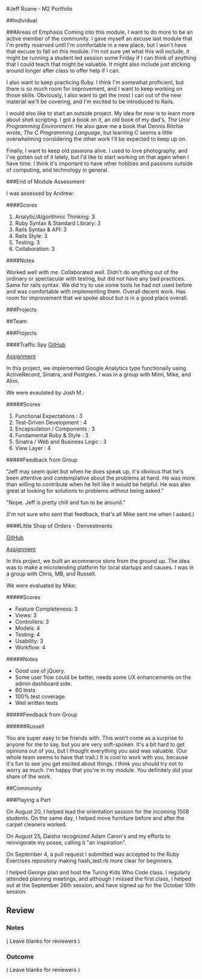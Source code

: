 #Jeff Ruane - M2 Portfolio

##Individual

###Areas of Emphasis
Coming into this module, I want to do more to be an active member of the community.
I gave myself an excuse last module that I'm pretty reserved until I'm comfortable
in a new place, but I won't have that excuse to fall on this module. I'm not sure
yet what this will include, it might be running a student led session some Friday
if I can think of anything that I could teach that might be valuable. It might
also include just sticking around longer after class to offer help if I can.

I also want to keep practicing Ruby. I think I'm somewhat proficient, but there
is so much room for improvement, and I want to keep working on those skills.
Obviously, I also want to get the most I can out of the new material we'll be
covering, and I'm excited to be introduced to Rails.

I would also like to start an outside project. My idea for now is to
learn more about shell scripting. I got a book on it, an old book of my dad's,
*The Unix Programming Environment*. He also gave me a book that Dennis Ritchie
wrote, *The C Programming Language*, but learning C seems a little overwhelming
considering the other work I'll be expected to keep up on.

Finally, I want to keep old passions alive. I used to love photography, and I've
gotten out of it lately, but I'd like to start working on that again when I have
time. I think it's important to have other hobbies and passions outside of
computing, and technology in general.

###End of Module Assessment

I was assessed by Andrew:

####Scores

1. Analytic/Algorithmic Thinking: 3
2. Ruby Syntax & Standard Library: 3
3. Rails Syntax & API: 3
4. Rails Style: 3
5. Testing: 3
6. Collaboration: 3

####Notes

Worked well with me. Collaborated well. Didn't do anything out of the ordinary or spectacular with testing, but did not have any bad practices. Same for rails syntax. We did try to use some tools he had not used before and was comfortable with implementing them. Overall decent work. Has room for improvement that we spoke about but is in a good place overall.

###Projects

##Team

###Projects

####Traffic Spy
[GitHub](https://github.com/jbrr/traffic_spy)

[Assignment](http://tutorials.jumpstartlab.com/projects/traffic_spy.html)

In this project, we implemented Google Analytics type functionaily using
ActiveRecord, Sinatra, and Postgres. I was in a group with Mimi, Mike, and Alon.

We were evaulated by Josh M.:

#####Scores

1. Functional Expectations          : 3
2. Test-Driven Development          : 4
3. Encapsulation / Components       : 3
4. Fundamental Ruby & Style         : 3
5. Sinatra / Web and Business Logic : 3
6. View Layer                       : 4

#####Feedback from Group

"Jeff may seem quiet but when he does speak up, it's obvious that he's been attentive and contemplative about the problems at hand. He was more than willing to contribute when he felt like it would be helpful. He was also great at looking for solutions to problems without being asked."

"Nope. Jeff is pretty chill and fun to be around."

(I'm not sure who sent that feedback, that's all Mike sent me when I asked.)

####Little Shop of Orders - Denvestments

[GitHub](https://github.com/jbrr/denvestments)

[Assignment](https://github.com/turingschool/curriculum/blob/master/source/projects/little_shop.markdown)

In this project, we built an ecommerce store from the ground up. The idea was
to make a microlending platform for local startups and causes. I was in a group
with Chris, MB, and Russell.

We were evaluated by Mike:

#####Scores

* Feature Completeness: 3
* Views: 3
* Controllers: 3
* Models: 4
* Testing: 4
* Usability: 3
* Workflow: 4

#####Notes

* Good use of jQuery.
* Some user flow could be better, needs some UX enhancements on the admin dashboard side.
* 60 tests
* 100% test coverage
* Well written tests

#####Feedback from Group

######Russell

You are super easy to be friends with. This won't come as a surprise to anyone for me to say, but you are very soft-spoken. It's a bit hard to get opinions out of you, but I thought everything you said was valuable. (Our whole team seems to have that trait.) It is cool to work with you, because it's fun to see you get excited about things. I think you should try not to worry as much. I'm happy that you're in my module. You definitely did your share of the work.

##Community

###Playing a Part

On August 20, I helped lead the orientation session for the incoming 1508
students. On the same day, I helped move furniture before and after the carpet
cleaners worked.

On August 25, Daisha recognized Adam Caron's and my efforts to reinvigorate my
posse, calling it "an inspiration".

On September 4, a pull request I submitted was accepted to the Ruby Exercises
repository making hash_test.rb more clear for beginners.

I helped George plan and host the Turing Kids Who Code class. I regularly attended
planning meetings, and although I missed the first class, I helped out at the
September 26th session, and have signed up for the October 10th session.

## Review

### Notes

( Leave blanks for reviewers )

### Outcome

( Leave blanks for reviewers )
